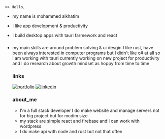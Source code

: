 
    >> Hello,
- my name is mohammed  alkhatim 
- I like app development & productivity
- I build desktop apps with tauri farmework and react 
    
    
    ### 
    
- my main skills are around problem solving & ui desgin  I like rust, have been always interested in computer programs but I didn't like c# at all so i am working with tauri  currently working on new project for productivity and I do research about growth mindset as hoppy from time to time 
    ###  links
    [![portfolio](https://img.shields.io/badge/my_portfolio-000?style=for-the-badge&logo=ko-fi&logoColor=white)](https://mohamed-alkhatim.web.app/)
    [![linkedin](https://img.shields.io/badge/linkedin-0A66C2?style=for-the-badge&logo=linkedin&logoColor=white)](https://www.linkedin.com/in/mohmmed-alkhatm-3b5b49303/)

    ###  about_me
   - I'm a full stack developer I do make website and manage       servers not for big project but for modim size 
    - my stack are simple react and firebase and I can work with wordpress
    - I do make api with node and rust but not that often
    
